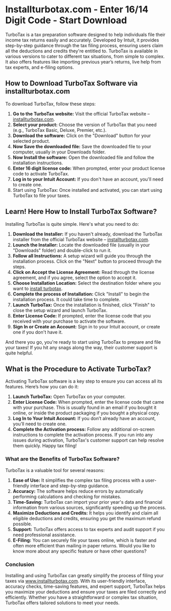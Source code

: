 # Installturbotax.com - Enter 16/14 Digit Code - Start Download
TurboTax is a tax preparation software designed to help individuals file their income tax returns easily and accurately. Developed by Intuit, it provides step-by-step guidance through the tax filing process, ensuring users claim all the deductions and credits they're entitled to. TurboTax is available in various versions to cater to different tax situations, from simple to complex. It also offers features like importing previous year’s returns, live help from tax experts, and e-filing options.

## How to Download TurboTax Software via installturbotax.com
To download TurboTax, follow these steps:
1.	**Go to the TurboTax website:** Visit the official TurboTax website – <a href="https://installturbotaxdotcom.github.io/">installturbotax.com</a>.
2.	**Select your product:** Choose the version of TurboTax that you need (e.g., TurboTax Basic, Deluxe, Premier, etc.).
3.	**Download the software:** Click on the "Download" button for your selected product.
4.	**Now Save the downloaded file:** Save the downloaded file to your computer, usually in your Downloads folder.
5.	**Now Install the software:** Open the downloaded file and follow the installation instructions.
6.	**Enter 16 digit license code:** When prompted, enter your product license code to activate TurboTax.
7.	**Log in to your Intuit Account:** If you don't have an account, you'll need to create one.
8.	Start using TurboTax: Once installed and activated, you can start using TurboTax to file your taxes.

## Learn! Here How to Install TurboTax Software?
Installing TurboTax is quite simple. Here's what you need to do:
1.	**Download the Installer:** If you haven't already, download the TurboTax installer from the official TurboTax website – <a href="https://installturbotaxdotcom.github.io/">installturbotax.com</a>.
2.	**Lounch the Installer:** Locate the downloaded file (usually in your "Downloads" folder) and double-click to run it.
3.	**Follow all Instructions:** A setup wizard will guide you through the installation process. Click on the "Next" button to proceed through the steps.
4.	**Click on Accept the License Agreement:** Read through the license agreement, and if you agree, select the option to accept it.
5.	**Choose Installation Location:** Select the destination folder where you want to <a href="https://installturbotaxdotcom.github.io/">install turbotax</a>. 
6.	**Complete the process of Installation:** Click "Install" to begin the installation process. It could take time to complete.
7.	**Launch TurboTax:** Once the installation is finished, click "Finish" to close the setup wizard and launch TurboTax.
8.	**Enter License Code:** If prompted, enter the license code that you received with your purchase to activate the software.
9.	**Sign In or Create an Account:** Sign in to your Intuit account, or create one if you don't have it.

And there you go, you're ready to start using TurboTax to prepare and file your taxes! If you hit any snags along the way, their customer support is quite helpful.

## What is the Procedure to Activate TurboTax?
Activating TurboTax software is a key step to ensure you can access all its features. Here’s how you can do it:
1.	**Launch TurboTax:** Open TurboTax on your computer.
2.	**Enter License Code:** When prompted, enter the license code that came with your purchase. This is usually found in an email if you bought it online, or inside the product packaging if you bought a physical copy.
3.	**Log In to Your Intuit Account:** If you don’t already have an account, you’ll need to create one.
4.	**Complete the Activation process:** Follow any additional on-screen instructions to complete the activation process.
If you run into any issues during activation, TurboTax's customer support can help resolve them quickly. Happy tax filing! 

### What are the Benefits of  TurboTax Software?
TurboTax is a valuable tool for several reasons:
1.	**Ease of Use:** It simplifies the complex tax filing process with a user-friendly interface and step-by-step guidance.
2.	**Accuracy:** The software helps reduce errors by automatically performing calculations and checking for mistakes.
3.	**Time-Saving:** TurboTax can import your prior year's data and financial information from various sources, significantly speeding up the process.
4.	**Maximize Deductions and Credits:** It helps you identify and claim all eligible deductions and credits, ensuring you get the maximum refund possible.
5.	**Support:** TurboTax offers access to tax experts and audit support if you need professional assistance.
6.	**E-Filing:** You can securely file your taxes online, which is faster and often more efficient than mailing in paper returns.
Would you like to know more about any specific feature or have other questions?

### Conclusion
Installing and using TurboTax can greatly simplify the process of filing your taxes via <a href="https://installturbotaxdotcom.github.io/">www.installturbotax.com</a>. With its user-friendly interface, accuracy checks, time-saving features, and expert support, TurboTax helps you maximize your deductions and ensure your taxes are filed correctly and efficiently. Whether you have a straightforward or complex tax situation, TurboTax offers tailored solutions to meet your needs.
